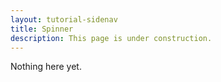 ```yaml
---
layout: tutorial-sidenav
title: Spinner
description: This page is under construction.
---
```


Nothing here yet.